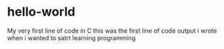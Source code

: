 # hello-world
My very first line of code in C
this was the first line of code output i wrote when i wanted to satrt 
learning programming
